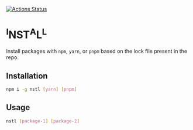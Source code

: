 [![Actions Status](https://github.com/UziTech/nstl/workflows/tests/badge.svg)](https://github.com/UziTech/nstl/actions)

# <sup>I</sup>NST<sup>A</sup>L<sup>L</sup>

Install packages with `npm`, `yarn`, or `pnpm` based on the lock file present in the repo.

## Installation

```sh
npm i -g nstl [yarn] [pnpm]
```
## Usage

```sh
nstl [package-1] [package-2]
```
